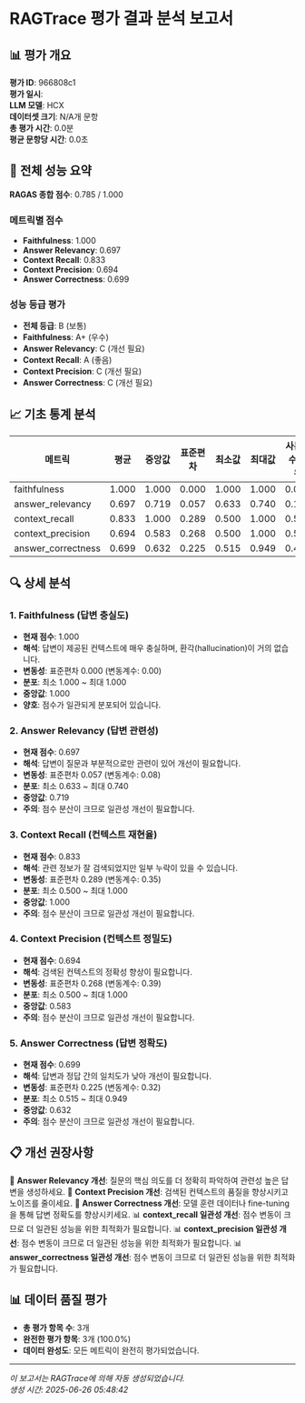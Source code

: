 # RAGTrace 평가 결과 분석 보고서

## 📊 평가 개요

**평가 ID**: 966808c1  
**평가 일시**:   
**LLM 모델**: HCX  
**데이터셋 크기**: N/A개 문항  
**총 평가 시간**: 0.0분  
**평균 문항당 시간**: 0.0초  

## 🎯 전체 성능 요약

**RAGAS 종합 점수**: 0.785 / 1.000

### 메트릭별 점수
- **Faithfulness**: 1.000
- **Answer Relevancy**: 0.697
- **Context Recall**: 0.833
- **Context Precision**: 0.694
- **Answer Correctness**: 0.699

### 성능 등급 평가
- **전체 등급**: B (보통)
- **Faithfulness**: A+ (우수)
- **Answer Relevancy**: C (개선 필요)
- **Context Recall**: A (좋음)
- **Context Precision**: C (개선 필요)
- **Answer Correctness**: C (개선 필요)

## 📈 기초 통계 분석

| 메트릭 | 평균 | 중앙값 | 표준편차 | 최소값 | 최대값 | 사분위수 범위 |
|--------|------|--------|----------|--------|--------|---------------|
| faithfulness | 1.000 | 1.000 | 0.000 | 1.000 | 1.000 | 0.000 |
| answer_relevancy | 0.697 | 0.719 | 0.057 | 0.633 | 0.740 | 0.107 |
| context_recall | 0.833 | 1.000 | 0.289 | 0.500 | 1.000 | 0.500 |
| context_precision | 0.694 | 0.583 | 0.268 | 0.500 | 1.000 | 0.500 |
| answer_correctness | 0.699 | 0.632 | 0.225 | 0.515 | 0.949 | 0.434 |

## 🔍 상세 분석

### 1. Faithfulness (답변 충실도)
- **현재 점수**: 1.000
- **해석**: 답변이 제공된 컨텍스트에 매우 충실하며, 환각(hallucination)이 거의 없습니다.
- **변동성**: 표준편차 0.000 (변동계수: 0.00)
- **분포**: 최소 1.000 ~ 최대 1.000
- **중앙값**: 1.000
- **양호**: 점수가 일관되게 분포되어 있습니다.

### 2. Answer Relevancy (답변 관련성)
- **현재 점수**: 0.697
- **해석**: 답변이 질문과 부분적으로만 관련이 있어 개선이 필요합니다.
- **변동성**: 표준편차 0.057 (변동계수: 0.08)
- **분포**: 최소 0.633 ~ 최대 0.740
- **중앙값**: 0.719
- **주의**: 점수 분산이 크므로 일관성 개선이 필요합니다.

### 3. Context Recall (컨텍스트 재현율)
- **현재 점수**: 0.833
- **해석**: 관련 정보가 잘 검색되었지만 일부 누락이 있을 수 있습니다.
- **변동성**: 표준편차 0.289 (변동계수: 0.35)
- **분포**: 최소 0.500 ~ 최대 1.000
- **중앙값**: 1.000
- **주의**: 점수 분산이 크므로 일관성 개선이 필요합니다.

### 4. Context Precision (컨텍스트 정밀도)
- **현재 점수**: 0.694
- **해석**: 검색된 컨텍스트의 정확성 향상이 필요합니다.
- **변동성**: 표준편차 0.268 (변동계수: 0.39)
- **분포**: 최소 0.500 ~ 최대 1.000
- **중앙값**: 0.583
- **주의**: 점수 분산이 크므로 일관성 개선이 필요합니다.


### 5. Answer Correctness (답변 정확도)
- **현재 점수**: 0.699
- **해석**: 답변과 정답 간의 일치도가 낮아 개선이 필요합니다.
- **변동성**: 표준편차 0.225 (변동계수: 0.32)
- **분포**: 최소 0.515 ~ 최대 0.949
- **중앙값**: 0.632
- **주의**: 점수 분산이 크므로 일관성 개선이 필요합니다.


## 📋 개선 권장사항

📌 **Answer Relevancy 개선**: 질문의 핵심 의도를 더 정확히 파악하여 관련성 높은 답변을 생성하세요.
📌 **Context Precision 개선**: 검색된 컨텍스트의 품질을 향상시키고 노이즈를 줄이세요.
📌 **Answer Correctness 개선**: 모델 훈련 데이터나 fine-tuning을 통해 답변 정확도를 향상시키세요.
📊 **context_recall 일관성 개선**: 점수 변동이 크므로 더 일관된 성능을 위한 최적화가 필요합니다.
📊 **context_precision 일관성 개선**: 점수 변동이 크므로 더 일관된 성능을 위한 최적화가 필요합니다.
📊 **answer_correctness 일관성 개선**: 점수 변동이 크므로 더 일관된 성능을 위한 최적화가 필요합니다.

## 📊 데이터 품질 평가

- **총 평가 항목 수**: 3개
- **완전한 평가 항목**: 3개 (100.0%)
- **데이터 완성도**: 모든 메트릭이 완전히 평가되었습니다.

---

*이 보고서는 RAGTrace에 의해 자동 생성되었습니다.*  
*생성 시간: 2025-06-26 05:48:42*
